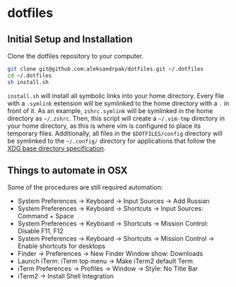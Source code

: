 # dotfiles

## Initial Setup and Installation

Clone the dotfiles repository to your computer.

```bash
git clone git@github.com:aleksandrpak/dotfiles.git ~/.dotfiles
cd ~/.dotfiles
sh install.sh
```

`install.sh` will install all symbolic links into your home directory. Every file with a `.symlink` extension will be symlinked to the home directory with a `.` in front of it. As an example, `zshrc.symlink` will be symlinked in the home directory as `~/.zshrc`. Then, this script will create a `~/.vim-tmp` directory in your home directory, as this is where vim is configured to place its temporary files. Additionally, all files in the `$DOTFILES/config` directory will be symlinked to the `~/.config/` directory for applications that follow the [XDG base directory specification](http://standards.freedesktop.org/basedir-spec/basedir-spec-latest.html).

## Things to automate in OSX

Some of the procedures are still required automation:

* System Preferences -> Keyboard -> Input Sources -> Add Russian
* System Preferences -> Keyboard -> Shortcuts -> Input Sources: Command + Space
* System Preferences -> Keyboard -> Shortcuts -> Mission Control: Disable F11, F12
* System Preferences -> Keyboard -> Shortcuts -> Mission Control -> Enable shortcuts for desktops
* Finder -> Preferences -> New Finder Window show: Downloads
* Launch iTerm: iTerm top menu -> Make iTerm2 default Term
* iTerm Preferences -> Profiles -> Window -> Style: No Title Bar
* iTerm2 -> Install Shell Integration